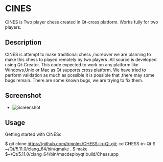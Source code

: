CINES
=====
CINES is Two player chess created in Qt-cross platform.
Works fully for two players.

Description
--------------------------------------------------------------------

CINES is attempt to make traditional chess ,moreover we are planning
to make this chess to played remotely by two players .All source is
developed using Qt-Creator. This code expected to work on any platform
like Windows,Unix or Mac as Qt supports cross platform.
We have tried to perform validation as much as possible,it is possible
that ,there may some bugs remain. There are some known bugs,
we are trying to fix them.

Screenshot
--------------------------------------------------------------

* ![Screenshot](https://github.com/tripples/CHESS-in-Qt/blob/master/screenshot/screenshot.png)


Usage
----------------------------------------------------------------
Getting started with CINESc


$ git clone https://github.com/tripples/CHESS-in-Qt.git; cd CHESS-in-Qt
$ ~/Qt/5.11.0/clang_64/bin/qmake .
$ make
$~/Qt/5.11.0/clang_64/bin/macdeployqt build/Chess.app
